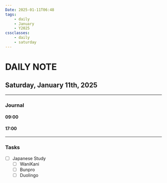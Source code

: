 ```yaml
---
Date: 2025-01-11T06:48
tags:
    - daily
    - January
    - Y2025
cssclasses:
    - daily
    - saturday
---
```

# DAILY NOTE
## Saturday, January 11th, 2025
***
### Journal

#### 09:00

#### 17:00

***
### Tasks
- [ ] Japanese Study
    - [ ] WaniKani
    - [ ] Bunpro
    - [ ] Duolingo